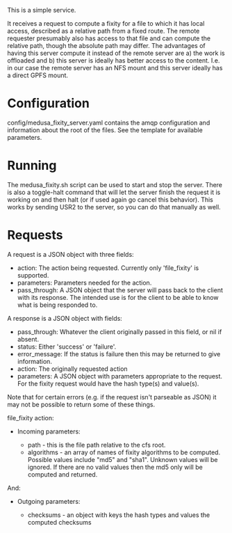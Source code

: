 This is a simple service.

It receives a request to compute a fixity for a file to which it has local access, described as a relative path
from a fixed route. The remote requester presumably also has access to that file and can compute the relative path,
though the absolute path may differ. The advantages of having this server compute it instead of the remote server
are a) the work is offloaded and b) this server is ideally has better access to the content. I.e. in our case the
remote server has an NFS mount and this server ideally has a direct GPFS mount.

Configuration
=============

config/medusa_fixity_server.yaml contains the amqp configuration and information about the root of the files. See
the template for available parameters.

Running
=======

The medusa_fixity.sh script can be used to start and stop the server. There is also a toggle-halt
command that will let the server finish the request it is working on and then halt (or if used again go cancel this
behavior). This works by sending USR2 to the server, so you can do that manually as well.

Requests
========

A request is a JSON object with three fields:

- action: The action being requested. Currently only 'file_fixity' is supported.
- parameters: Parameters needed for the action.
- pass_through: A JSON object that the server will pass back to the client with its response. The intended use
 is for the client to be able to know what is being responded to.

A response is a JSON object with fields:

- pass_through: Whatever the client originally passed in this field, or nil if absent.
- status: Either 'success' or 'failure'.
- error_message: If the status is failure then this may be returned to give information.
- action: The originally requested action
- parameters: A JSON object with parameters appropriate to the request. For the fixity request would have the hash type(s) and value(s).

Note that for certain errors (e.g. if the request isn't parseable as JSON) it may not be possible to return some
of these things.

file_fixity action:

- Incoming parameters:

  - path - this is the file path relative to the cfs root.
  - algorithms - an array of names of fixity algorithms to be computed. Possible values include "md5" and "sha1".
            Unknown values will be ignored.
	    If there are no valid values then the md5 only will be computed and returned.

And: 

- Outgoing parameters:

  - checksums - an object with keys the hash types and values the computed checksums